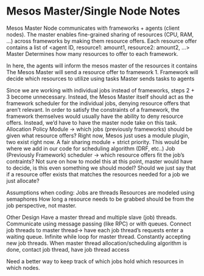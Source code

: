 # Mesos Master/Single Node Notes
Mesos Master Node communicates with frameworks + agents (client nodes). 
The master enables fine-grained sharing of resources (CPU, RAM, …) across frameworks by making them resource offers. Each resource offer contains a list of <agent ID, resource1: amount1, resource2: amount2, ...>
Master Determines how many resources to offer to each framework.


In here, 
the agents will inform the mesos master of the resources it contains
The Mesos Master will send a resource offer to framework 1.
Framework will decide which resources to utilize using tasks
Master sends tasks to agents

Since we are working with individual jobs instead of frameworks, steps 2 + 3 become unnecessary.
Instead, the Mesos Master itself should act as the framework scheduler for the individual jobs, denying resource offers that aren’t relevant. 
In order to satisfy the constraints of a framework, the framework themselves would usually have the ability to deny resource offers. Instead, we’d have to have the master node take on this task.
Allocation Policy Module -> which jobs (previously frameworks) should be given what resource offers?
Right now, Mesos just uses a module plugin, two exist right now. A fair sharing module + strict priority.
This would be where we add in our code for scheduling algorithm (DRF, etc..)
Job (Previously Framework) scheduler -> which resource offers fit the job’s contraints? 
Not sure on how to model this at this point, master would have to decide, is this even something we should model? Should we just say that if a resource offer exists that matches the resources needed for a job we just allocate?

Assumptions when coding: 
Jobs are threads
Resources are modeled using semaphores
How long a resource needs to be grabbed should be from the job perspective, not master.

Other Design
Have a master thread and multiple slave (job) threads. Communicate using message passing (like RPC) or with queues. 
Connect job threads to master thread-> have each job thread’s requests enter a waiting queue.
Infinite while loop for master thread. Constantly accepting new job threads. 
When master thread allocation/scheduling algorithm is done, contact job thread, have job thread access 

Need a better way to keep track of which jobs hold which resources in which nodes.
